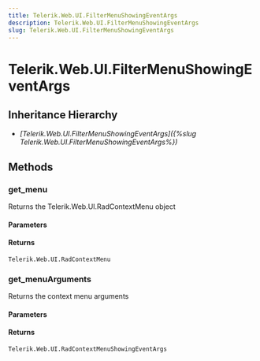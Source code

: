```yaml
---
title: Telerik.Web.UI.FilterMenuShowingEventArgs
description: Telerik.Web.UI.FilterMenuShowingEventArgs
slug: Telerik.Web.UI.FilterMenuShowingEventArgs
---
```


# Telerik.Web.UI.FilterMenuShowingEventArgs

## Inheritance Hierarchy

* *[Telerik.Web.UI.FilterMenuShowingEventArgs]({%slug Telerik.Web.UI.FilterMenuShowingEventArgs%})*


## Methods

###  get_menu
Returns the Telerik.Web.UI.RadContextMenu object  
#### Parameters
#### Returns
`Telerik.Web.UI.RadContextMenu` 


### get_menuArguments
Returns the context menu arguments
#### Parameters
#### Returns
`Telerik.Web.UI.RadContextMenuShowingEventArgs` 

